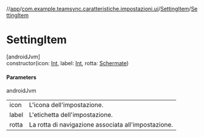 //[app](../../../index.md)/[com.example.teamsync.caratteristiche.impostazioni.ui](../index.md)/[SettingItem](index.md)/[SettingItem](-setting-item.md)

# SettingItem

[androidJvm]\
constructor(icon: [Int](https://kotlinlang.org/api/latest/jvm/stdlib/kotlin/-int/index.html), label: [Int](https://kotlinlang.org/api/latest/jvm/stdlib/kotlin/-int/index.html), rotta: [Schermate](../../com.example.teamsync.navigation/-schermate/index.md))

#### Parameters

androidJvm

| | |
|---|---|
| icon | L'icona dell'impostazione. |
| label | L'etichetta dell'impostazione. |
| rotta | La rotta di navigazione associata all'impostazione. |

